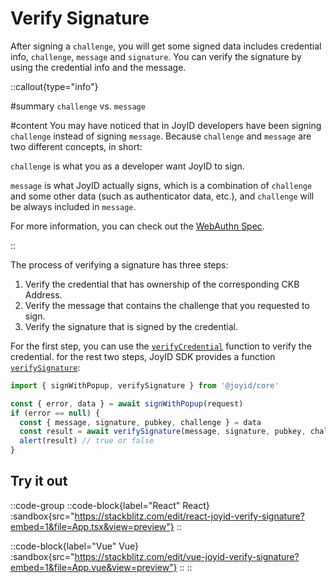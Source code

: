 # Verify Signature

After signing a `challenge`, you will get some signed data includes credential info, `challenge`, `message` and `signature`. You can verify the signature by using the credential info and the message.

::callout{type="info"}

#summary
`challenge` vs. `message`

#content
You may have noticed that in JoyID developers have been signing `challenge` instead of signing `message`. Because `challenge` and `message` are two different concepts, in short:

`challenge` is what you as a developer want JoyID to sign.

`message` is what JoyID actually signs, which is a combination of `challenge` and some other data (such as authenticator data, etc.), and `challenge` will be always included in `message`.

For more information, you can check out the [WebAuthn Spec](https://www.w3.org/TR/webauthn-2/#sctn-op-get-assertion).

::

The process of verifying a signature has three steps:

1. Verify the credential that has ownership of the corresponding CKB Address.
2. Verify the message that contains the challenge that you requested to sign.
3. Verify the signature that is signed by the credential.

For the first step, you can use the [`verifyCredential`](/api/core/verify-credential) function to verify the credential. for the rest two steps, JoyID SDK provides a function [`verifySignature`](/api/core/verify-signature): 

```js
import { signWithPopup, verifySignature } from '@joyid/core'

const { error, data } = await signWithPopup(request)
if (error == null) {
  const { message, signature, pubkey, challenge } = data
  const result = await verifySignature(message, signature, pubkey, challenge)
  alert(result) // true or false
}
```

## Try it out

::code-group
  ::code-block{label="React" React}
    :sandbox{src="https://stackblitz.com/edit/react-joyid-verify-signature?embed=1&file=App.tsx&view=preview"}
  ::

  ::code-block{label="Vue" Vue}
    :sandbox{src="https://stackblitz.com/edit/vue-joyid-verify-signature?embed=1&file=App.vue&view=preview"}
  ::
::
